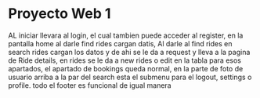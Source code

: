 # Proyecto Web 1
AL iniciar llevara al login, el cual tambien puede acceder al register, en la pantalla home al darle find rides cargan datis,  Al darle al find rides en search rides cargan los datos y de ahi se le da a request y lleva a la pagina de Ride details, en rides se le da a new rides o edit en la tabla para esos apartados, el apartado de bookings queda normal, en la parte de foto de usuario arriba a la par del search esta el submenu para el logout, settings o profile. todo el footer es funcional de igual manera 